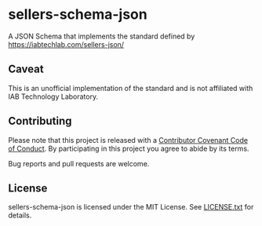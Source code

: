 # sellers-schema-json

A JSON Schema that implements the standard defined by https://iabtechlab.com/sellers-json/

## Caveat

This is an unofficial implementation of the standard and is not affiliated with IAB Technology Laboratory.

## Contributing

Please note that this project is released with a [Contributor Covenant Code of Conduct](CODE_OF_CONDUCT.md). By participating in this project you agree to abide by its terms.

Bug reports and pull requests are welcome.

## License

sellers-schema-json is licensed under the MIT License. See [LICENSE.txt](LICENSE.txt) for details.
